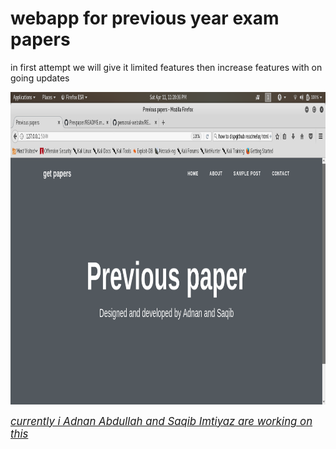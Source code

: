 
<h1 color="blue">webapp for previous year exam papers</h1>
<p> in first attempt we will give it limited features then increase features with on going updates</p>
 <img src="https://github.com/addddd123/Prevpaper/blob/master/readme.png" alt="Smiley face" height="500" width="720"> 
 
 
 <p color="green"><i><u> <big>currently i Adnan Abdullah and Saqib Imtiyaz are working on this </big></u></i></p>
